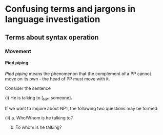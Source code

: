 # Confusing terms and jargons in language investigation

## Terms about syntax operation

### Movement

#### Pied piping
*Pied piping* means the phenomenon that the complement of a PP cannot move on its own - the head of PP must move with it. 

Consider the sentence

(i) He is talking to [<sub>NP1</sub> someone].

If we want to inquire about NP1, the following two questions may be formed:

(ii) a. Who/Whom is he talking to?

&emsp;&nbsp;b. To whom is he talking?
